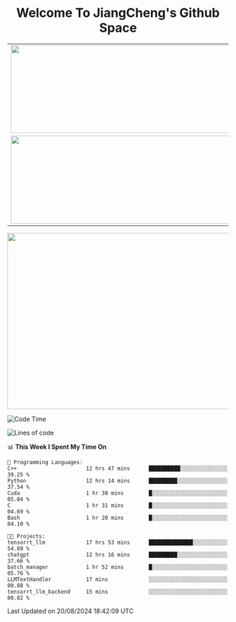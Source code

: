 <h1 align="center">Welcome To JiangCheng's Github Space</h1>

<table align="center" frame="void" rules="none" >
  <tr>
    <td>
      <div align="center"> <img height="200px" width="500px"  src="https://github-readme-stats.vercel.app/api?username=thisjiang&hide_title=true&hide_border=true&layout=compact&show_icons=trueline_height=21&text_color=000&icon_color=000&bg_color=0,ea6161,ffc64d,fffc4d,52fa5a&theme=graywhite" /> </div>
    </td>
    <td>
      <div align="center"> <img height="200px" width="500px" src="https://github-readme-stats.vercel.app/api/top-langs/?username=thisjiang&hide_title=true&hide_border=true&layout=compact&langs_count=6&text_color=000&icon_color=fff&bg_color=0,52fa5a,4dfcff,c64dff&theme=graywhite" /> </div>
    </td>
  </tr>
  <tr>
    <td>
      <div align="center"> <img height="200px" width="500px" src="https://github-readme-streak-stats.herokuapp.com/?user=thisjiang&hide_title=true&hide_border=true&layout=compact&langs_count=6" /> </div>
    </td>
    <td>
      <div align="center"> 
      <a href="https://github.com/" target="_blank"><img style="margin: 10px" src="https://profilinator.rishav.dev/skills-assets/git-scm-icon.svg" alt="Git" height="50" /></a>  
      <a href="https://www.linux.org/" target="_blank"><img style="margin: 10px" src="https://profilinator.rishav.dev/skills-assets/linux-original.svg" alt="Linux" height="50" /></a>  
      <a href="https://www.gnu.org/software/bash/" target="_blank"><img style="margin: 10px" src="https://profilinator.rishav.dev/skills-assets/gnu_bash-icon.svg" alt="Bash" height="50" /></a>  
      </div>
    </td>
  </tr>
</table>

<div align="center"> <img height="400px" width="1000px" src="https://github-readme-activity-graph.cyclic.app/graph?username=thisjiang&theme=react&hide_title=true&hide_border=true&layout=compact&langs_count=6" /> </div></td>

<!--START_SECTION:waka-->
![Code Time](http://img.shields.io/badge/Code%20Time-1%2C646%20hrs%2034%20mins-blue)

![Lines of code](https://img.shields.io/badge/From%20Hello%20World%20I%27ve%20Written-218.2%20thousand%20lines%20of%20code-blue)

📊 **This Week I Spent My Time On** 

```text
💬 Programming Languages: 
C++                      12 hrs 47 mins      ██████████░░░░░░░░░░░░░░░   39.25 % 
Python                   12 hrs 14 mins      █████████░░░░░░░░░░░░░░░░   37.54 % 
Cuda                     1 hr 38 mins        █░░░░░░░░░░░░░░░░░░░░░░░░   05.04 % 
C                        1 hr 31 mins        █░░░░░░░░░░░░░░░░░░░░░░░░   04.69 % 
Bash                     1 hr 20 mins        █░░░░░░░░░░░░░░░░░░░░░░░░   04.10 % 

🐱‍💻 Projects: 
tensorrt_llm             17 hrs 53 mins      ██████████████░░░░░░░░░░░   54.89 % 
chatgpt                  12 hrs 16 mins      █████████░░░░░░░░░░░░░░░░   37.66 % 
batch_manager            1 hr 52 mins        █░░░░░░░░░░░░░░░░░░░░░░░░   05.76 % 
LLMTextHandler           17 mins             ░░░░░░░░░░░░░░░░░░░░░░░░░   00.88 % 
tensorrt_llm_backend     15 mins             ░░░░░░░░░░░░░░░░░░░░░░░░░   00.82 % 
```


 Last Updated on 20/08/2024 18:42:09 UTC
<!--END_SECTION:waka-->
